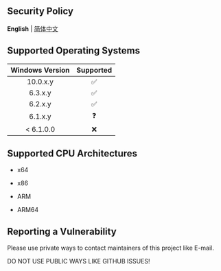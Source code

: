 ## Security Policy

**English** | [简体中文](./SECURITY.zh-CN.md)

## Supported Operating Systems

| Windows Version | Supported |
| :---: | :---: |
| 10.0.x.y | ✅ |
| 6.3.x.y | ✅ |
| 6.2.x.y | ✅ |
| 6.1.x.y | ❓ |
| < 6.1.0.0 | ❌ |

## Supported CPU Architectures

* x64

* x86

* ARM

* ARM64

## Reporting a Vulnerability

Please use private ways to contact maintainers of this project like E-mail.

DO NOT USE PUBLIC WAYS LIKE GITHUB ISSUES!
